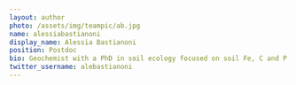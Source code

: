 ```yaml
---
layout: author
photo: /assets/img/teampic/ab.jpg
name: alessiabastianoni
display_name: Alessia Bastianoni
position: Postdoc
bio: Geochemist with a PhD in soil ecology focused on soil Fe, C and P biogeochemical cycles
twitter_username: alebastianoni
---
```

